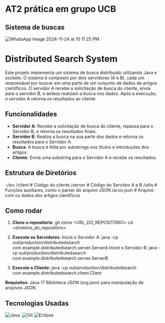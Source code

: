 <h1>AT2 prática em grupo UCB</h1>
<h2>Sistema de buscas</h2>

![WhatsApp Image 2024-11-24 at 10 11 25 PM](https://github.com/user-attachments/assets/0ff4be02-3f55-4e1c-ac1b-8f35a087f90c)

# Distributed Search System

Este projeto implementa um sistema de busca distribuído utilizando Java e sockets. O sistema é composto por dois servidores (A e B), cada um responsável por buscar em uma parte de um conjunto de dados de artigos científicos. O servidor A recebe a solicitação de busca do cliente, envia para o servidor B, e ambos realizam a busca nos dados. Após a execução, o servidor A retorna os resultados ao cliente.

## Funcionalidades

- **Servidor A**: Recebe a solicitação de busca do cliente, repassa para o Servidor B, e retorna os resultados finais.
- **Servidor B**: Realiza a busca na sua parte dos dados e retorna os resultados para o Servidor A.
- **Busca**: A busca é feita por substrings nos títulos e introduções dos artigos.
- **Cliente**: Envia uma substring para o Servidor A e recebe os resultados.

## Estrutura de Diretórios
-/src /client # Código do cliente /server # Código do Servidor A e B /utils # Funções auxiliares, como o parser do arquivo JSON /arxiv.json # Arquivo com os dados dos artigos científicos


## Como rodar

1. **Clone o repositório**:
   git clone <URL_DO_REPOSITÓRIO>
   cd <diretório_do_repositório>
   
2. **Execute os Servidores**:
    Inicie o Servidor A:
     java -cp out/production/distributedsearch com.example.distributedsearch.server.ServerA
    Inicie o Servidor B:
     java -cp out/production/distributedsearch com.example.distributedsearch.server.ServerB
3. **Execute o Cliente**:
     java -cp out/production/distributedsearch com.example.distributedsearch.client.Client

   
**Requisitos**:
Java 17
Biblioteca JSON (org.json) para manipulação de arquivos JSON



## Tecnologias Usadas
![Java](https://img.shields.io/badge/Java-0D1117?style=for-the-badge&logo=openjdk&logoColor=white)&nbsp;
![Git](https://img.shields.io/badge/-Git-black?style=flat-square&logo=git)
![Eclipse](https://img.shields.io/badge/-Eclipse-2C2255?style=flat-square&logo=eclipse&logoColor=white)
